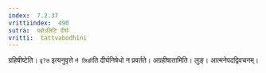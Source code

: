 ```yaml
---
index:  7.2.37
vrittiindex:  490
sutra:  ग्रहोऽलिटि दीर्घः
vritti:  tattvabodhini 
---
```


ग्रहिषीष्टेति। `वृ?त` इत्यनुवृत्ते `र्न लिङी`ति दीर्घनिषेधो न प्रवर्तते। अग्रहीषातामिति। लुङ्। आत्मनेपदद्विवचनम्।

